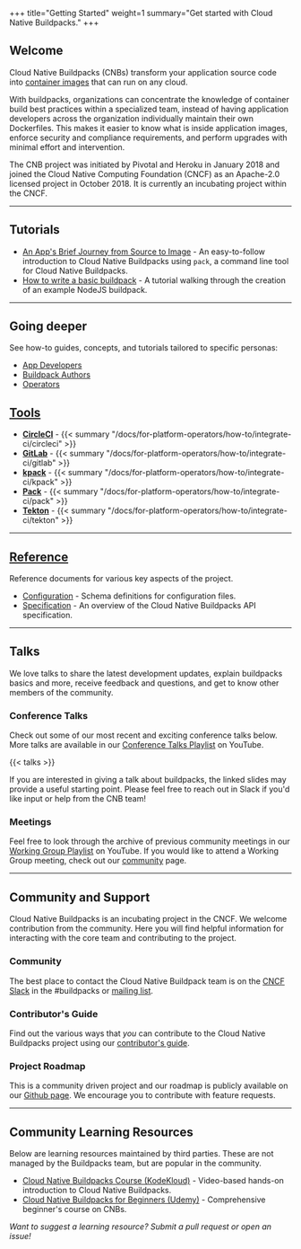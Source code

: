 +++
title="Getting Started"
weight=1
summary="Get started with Cloud Native Buildpacks."
+++

## Welcome
Cloud Native Buildpacks (CNBs) transform your application source code into [container images](https://github.com/opencontainers/image-spec/blob/main/spec.md) that can run on any cloud.

With buildpacks, organizations can concentrate the knowledge of container build best practices within a specialized team, instead of having application developers across the organization individually maintain their own Dockerfiles. This makes it easier to know what is inside application images, enforce security and compliance requirements, and perform upgrades with minimal effort and intervention.

The CNB project was initiated by Pivotal and Heroku in January 2018 and joined the Cloud Native Computing Foundation (CNCF) as an Apache-2.0 licensed project in October 2018. It is currently an incubating project within the CNCF.

---

## Tutorials
* [An App's Brief Journey from Source to Image](/docs/app-journey/) - An easy-to-follow introduction to Cloud Native Buildpacks using `pack`, a command line tool for Cloud Native Buildpacks.
* [How to write a basic buildpack](/docs/for-buildpack-authors/tutorials/basic-buildpack) - A tutorial walking through the creation of an example NodeJS buildpack.

---

## Going deeper
See how-to guides, concepts, and tutorials tailored to specific personas:

* [App Developers](/docs/for-app-developers/)
* [Buildpack Authors](/docs/for-buildpack-authors/)
* [Operators](/docs/for-platform-operators/)

## [Tools](/docs/for-platform-operators/)
* **[CircleCI](/docs/for-platform-operators/how-to/integrate-ci/circleci)** - {{< summary "/docs/for-platform-operators/how-to/integrate-ci/circleci" >}}
* **[GitLab](/docs/for-platform-operators/how-to/integrate-ci/gitlab)** - {{< summary "/docs/for-platform-operators/how-to/integrate-ci/gitlab" >}}
* **[kpack](/docs/for-platform-operators/how-to/integrate-ci/kpack)** - {{< summary "/docs/for-platform-operators/how-to/integrate-ci/kpack" >}}
* **[Pack](/docs/for-platform-operators/how-to/integrate-ci/pack)** - {{< summary "/docs/for-platform-operators/how-to/integrate-ci/pack" >}}
* **[Tekton](/docs/for-platform-operators/how-to/integrate-ci/tekton)** - {{< summary "/docs/for-platform-operators/how-to/integrate-ci/tekton" >}}

---

## [Reference](/docs/reference/)
Reference documents for various key aspects of the project.

* [Configuration](/docs/reference/config/) - Schema definitions for configuration files.
* [Specification](/docs/reference/spec/) - An overview of the Cloud Native Buildpacks API specification.

---

## Talks
We love talks to share the latest development updates, explain buildpacks basics and more, receive feedback and questions, and get to know other members of the community.

### Conference Talks
Check out some of our most recent and exciting conference talks below. More talks are available in our [Conference Talks Playlist](https://www.youtube.com/playlist?list=PL1p8pquzNvRqz3v7Q-OA7wldIxLCNFHcC) on YouTube.

{{< talks >}}

If you are interested in giving a talk about buildpacks, the linked slides may provide a useful starting point. Please feel free to reach out in Slack if you'd like input or help from the CNB team!

### Meetings
Feel free to look through the archive of previous community meetings in our [Working Group Playlist](https://www.youtube.com/playlist?list=PL1p8pquzNvRpDbbgZ0db0MRA-W5_w0G1U) on YouTube. If you would like to attend a Working Group meeting, check out our [community](/community/) page.

---

## Community and Support
Cloud Native Buildpacks is an incubating project in the CNCF. We welcome contribution from the community. Here you will find helpful information for interacting with the core team and contributing to the project.

### Community
The best place to contact the Cloud Native Buildpack team is on the [CNCF Slack](https://slack.cncf.io/) in the #buildpacks or [mailing list](https://lists.cncf.io/g/cncf-buildpacks).

### Contributor's Guide
Find out the various ways that _you_ can contribute to the Cloud Native Buildpacks project using our [contributor's guide](https://github.com/buildpacks/community/blob/main/contributors/guide.md).

### Project Roadmap
This is a community driven project and our roadmap is publicly available on our [Github page](https://github.com/buildpacks/community/blob/main/ROADMAP.md). We encourage you to contribute with feature requests.

---

## Community Learning Resources

Below are learning resources maintained by third parties. These are not managed by the Buildpacks team, but are popular in the community.

- [Cloud Native Buildpacks Course (KodeKloud)](https://learn.kodekloud.com/user/courses/cloud-native-buildpacks) - Video-based hands-on introduction to Cloud Native Buildpacks.
- [Cloud Native Buildpacks for Beginners (Udemy)](https://www.udemy.com/course/cloud-native-buildpacks-for-the-absolute-beginners-handson) - Comprehensive beginner's course on CNBs.

_Want to suggest a learning resource? Submit a pull request or open an issue!_
